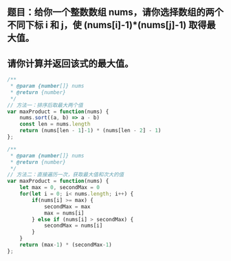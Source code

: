 ## 题目：给你一个整数数组 nums，请你选择数组的两个不同下标 i 和 j，使 (nums[i]-1)*(nums[j]-1) 取得最大值。

## 请你计算并返回该式的最大值。

```js
/**
 * @param {number[]} nums
 * @return {number}
 */
// 方法一：排序后取最大两个值
var maxProduct = function(nums) {
    nums.sort((a, b) => a - b)
    const len = nums.length
    return (nums[len - 1]-1) * (nums[len - 2] - 1)
};
```

```js
/**
 * @param {number[]} nums
 * @return {number}
 */
// 方法二：直接遍历一次，获取最大值和次大的值
var maxProduct = function(nums) {
    let max = 0, secondMax = 0
    for(let i = 0; i< nums.length; i++) {
        if(nums[i] >= max) {
            secondMax = max
            max = nums[i]
        } else if (nums[i] > secondMax) {
            secondMax = nums[i]
        }
    }
    return (max-1) * (secondMax-1)
};
```